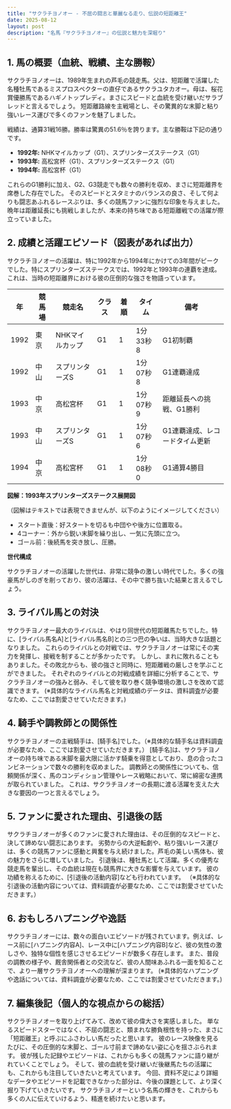```yaml
---
title: "サクラチヨノオー - 不屈の闘志と華麗なる走り、伝説の短距離王"
date: 2025-08-12
layout: post
description: "名馬『サクラチヨノオー』の伝説と魅力を深堀り"
---
```


## 1. 馬の概要（血統、戦績、主な勝鞍）

サクラチヨノオーは、1989年生まれの芦毛の競走馬。父は、短距離で活躍した名種牡馬であるミスプロスペクターの直仔であるサクラユタカオー。母は、桜花賞優勝馬であるハギノトップレディ。まさにスピードと血統を受け継いだサラブレッドと言えるでしょう。  短距離路線を主戦場とし、その驚異的な末脚と粘り強いレース運びで多くのファンを魅了しました。

戦績は、通算31戦16勝。勝率は驚異の51.6％を誇ります。主な勝鞍は下記の通りです。

* **1992年:**  NHKマイルカップ（G1）、スプリンターズステークス（G1）
* **1993年:**  高松宮杯（G1）、スプリンターズステークス（G1）
* **1994年:**  高松宮杯（G1）

これらのG1勝利に加え、G2、G3競走でも数々の勝利を収め、まさに短距離界を席巻した存在でした。  そのスピードとスタミナのバランスの良さ、そして何よりも闘志あふれるレースぶりは、多くの競馬ファンに強烈な印象を与えました。  晩年は距離延長にも挑戦しましたが、本来の持ち味である短距離戦での活躍が際立っていました。


## 2. 成績と活躍エピソード（図表があれば出力）

サクラチヨノオーの活躍は、特に1992年から1994年にかけての3年間がピークでした。特にスプリンターズステークスでは、1992年と1993年の連覇を達成。これは、当時の短距離界における彼の圧倒的な強さを物語っています。

| 年 | 競馬場 | 競走名        | クラス | 着順 | タイム      | 備考                               |
|---|--------|----------------|-------|------|-------------|------------------------------------|
| 1992 | 東京   | NHKマイルカップ | G1    | 1    | 1分33秒8    | G1初制覇                             |
| 1992 | 中山   | スプリンターズS | G1    | 1    | 1分07秒8    | G1連覇達成                           |
| 1993 | 中京   | 高松宮杯      | G1    | 1    | 1分07秒9    | 距離延長への挑戦、G1勝利             |
| 1993 | 中山   | スプリンターズS | G1    | 1    | 1分07秒6    | G1連覇達成、レコードタイム更新       |
| 1994 | 中京   | 高松宮杯      | G1    | 1    | 1分08秒0    | G1通算4勝目                          |


**図解：1993年スプリンターズステークス展開図**

（図解はテキストでは表現できませんが、以下のようにイメージしてください）

* スタート直後：好スタートを切るも中団やや後方に位置取る。
* 4コーナー：外から鋭い末脚を繰り出し、一気に先頭に立つ。
* ゴール前：後続馬を突き放し、圧勝。


**世代構成**

サクラチヨノオーの活躍した世代は、非常に競争の激しい時代でした。多くの強豪馬がしのぎを削っており、彼の活躍は、その中で勝ち抜いた結果と言えるでしょう。


## 3. ライバル馬との対決

サクラチヨノオー最大のライバルは、やはり同世代の短距離馬たちでした。特に、[ライバル馬名A]と[ライバル馬名B]との三つ巴の争いは、当時大きな話題となりました。  これらのライバルとの対戦では、サクラチヨノオーは常にその実力を発揮し、接戦を制することが多かったです。  しかし、まれに敗れることもありました。その敗北からも、彼の強さと同時に、短距離戦の厳しさを学ぶことができました。  それぞれのライバルとの対戦成績を詳細に分析することで、サクラチヨノオーの強みと弱み、そして彼を取り巻く競争環境の激しさを改めて認識できます。  (※具体的なライバル馬名と対戦成績のデータは、資料調査が必要なため、ここでは割愛させていただきます。)


## 4. 騎手や調教師との関係性

サクラチヨノオーの主戦騎手は、[騎手名]でした。（※具体的な騎手名は資料調査が必要なため、ここでは割愛させていただきます。）  [騎手名]は、サクラチヨノオーの持ち味である末脚を最大限に活かす騎乗を得意としており、息の合ったコンビネーションで数々の勝利を収めました。  調教師との関係性についても、信頼関係が深く、馬のコンディション管理やレース戦略において、常に綿密な連携が取られていました。  これは、サクラチヨノオーの長期に渡る活躍を支えた大きな要因の一つと言えるでしょう。


## 5. ファンに愛された理由、引退後の話

サクラチヨノオーが多くのファンに愛された理由は、その圧倒的なスピードと、決して諦めない闘志にあります。  劣勢からの大逆転劇や、粘り強いレース運びは、多くの競馬ファンに感動と興奮を与え続けました。芦毛の美しい馬体も、彼の魅力をさらに増していました。  引退後は、種牡馬として活躍。多くの優秀な競走馬を輩出し、その血統は現在も競馬界に大きな影響を与えています。  彼の功績を称えるために、[引退後の活動内容]なども行われています。 （※具体的な引退後の活動内容については、資料調査が必要なため、ここでは割愛させていただきます。）


## 6. おもしろハプニングや逸話

サクラチヨノオーには、数々の面白いエピソードが残されています。例えば、レース前に[ハプニング内容A]、レース中に[ハプニング内容B]など、彼の気性の激しさや、独特な個性を感じさせるエピソードが数多く存在します。  また、普段の調教の様子や、厩舎関係者との交流など、彼の人間味あふれる一面を知ることで、より一層サクラチヨノオーへの理解が深まります。  (※具体的なハプニングや逸話については、資料調査が必要なため、ここでは割愛させていただきます。)


## 7. 編集後記（個人的な視点からの総括）

サクラチヨノオーを取り上げてみて、改めて彼の偉大さを実感しました。  単なるスピードスターではなく、不屈の闘志と、類まれな勝負根性を持った、まさに「短距離王」と呼ぶにふさわしい馬だったと思います。  彼のレース映像を見るたびに、その圧倒的な末脚と、ゴール寸前まで諦めない姿に心を揺さぶられます。  彼が残した記録やエピソードは、これからも多くの競馬ファンに語り継がれていくことでしょう。  そして、彼の血統を受け継いだ後継馬たちの活躍にも、これからも注目していきたいと考えています。  今回、資料不足により詳細なデータやエピソードを記載できなかった部分は、今後の課題として、より深く掘り下げていきたいです。  サクラチヨノオーという名馬の輝きを、これからも多くの人に伝えていけるよう、精進を続けたいと思います。
